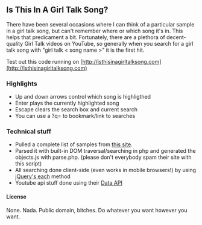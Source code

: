 ## Is This In A Girl Talk Song?

There have been several occasions where I can think of a particular sample in a girl talk song, but can't remember where or which song it's in. This helps that predicament a bit. Fortunately, there are a plethora of decent-quality Girl Talk videos on YouTube, so generally when you search for a girl talk song with "girl talk < song name >" it is the first hit.

Test out this code running on [http://isthisinagirltalksong.com](http://isthisinagirltalksong.com)

### Highlights

 * Up and down arrows control which song is highligthed
 * Enter plays the currently highlighted song
 * Escape clears the search box and current search
 * You can use a ?q=<query> to bookmark/link to searches

### Technical stuff

 * Pulled a complete list of samples from [this site](http://www.illegal-tracklist.net/Main/HomePage).
 * Parsed it with built-in DOM traversal/searching in php and generated the objects.js with parse.php. (please don't everybody spam their site with this script)
 * All searching done client-side (even works in mobile browsers!) by using [jQuery's each](http://api.jquery.com/jQuery.each/) method
 * Youtube api stuff done using their [Data API](http://code.google.com/apis/youtube/2.0/reference.html#Searching_for_videos)

#### License

None. Nada. Public domain, bitches. Do whatever you want however you want.